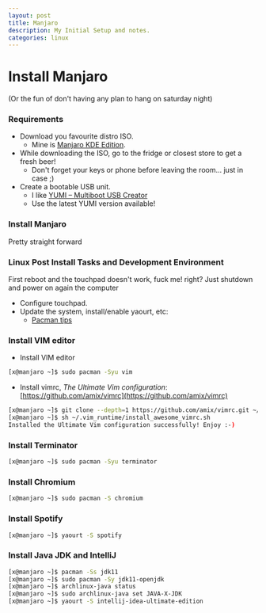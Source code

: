 ```yaml
---
layout: post
title: Manjaro
description: My Initial Setup and notes.
categories: linux
---
```


# Install Manjaro

(Or the fun of don't having any plan to hang on saturday night)

### Requirements

- Download you favourite distro ISO. 
  - Mine is [Manjaro KDE Edition](https://manjaro.org/get-manjaro/).
- While downloading the ISO, go to the fridge or closest store to get a fresh beer! 
  - Don't forget your keys or phone before leaving the room... just in case ;)
- Create a bootable USB unit. 
  - I like [YUMI – Multiboot USB Creator](https://www.pendrivelinux.com/yumi-multiboot-usb-creator/)
  - Use the latest YUMI version available!

### Install Manjaro
Pretty straight forward

### Linux Post Install Tasks and Development Environment
First reboot and the touchpad doesn't work, fuck me! right? Just shutdown and power on again the computer

- Configure touchpad.
- Update the system, install/enable yaourt, etc: 
  - [Pacman tips](https://wiki.manjaro.org/index.php?title=Pacman_Tips)

### Install VIM editor

- Install VIM editor
~~~bash
[x@manjaro ~]$ sudo pacman -Syu vim
~~~
- Install vimrc, _The Ultimate Vim configuration_: [https://github.com/amix/vimrc](https://github.com/amix/vimrc)
```bash
[x@manjaro ~]$ git clone --depth=1 https://github.com/amix/vimrc.git ~/.vim_runtime
[x@manjaro ~]$ sh ~/.vim_runtime/install_awesome_vimrc.sh
Installed the Ultimate Vim configuration successfully! Enjoy :-)
```

### Install Terminator
```bash
[x@manjaro ~]$ sudo pacman -Syu terminator 
```

### Install Chromium
```bash
[x@manjaro ~]$ sudo pacman -S chromium 
```
### Install Spotify
```bash
[x@manjaro ~]$ yaourt -S spotify 
```
### Install Java JDK and IntelliJ
```bash
[x@manjaro ~]$ pacman -Ss jdk11
[x@manjaro ~]$ sudo pacman -Sy jdk11-openjdk
[x@manjaro ~]$ archlinux-java status
[x@manjaro ~]$ sudo archlinux-java set JAVA-X-JDK
[x@manjaro ~]$ yaourt -S intellij-idea-ultimate-edition
```
